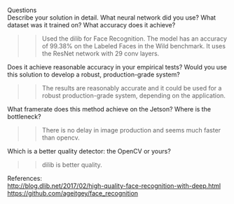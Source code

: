 Questions  
Describe your solution in detail. What neural network did you use? What dataset was it trained on? What accuracy does it achieve?  

>> Used the dilib for Face Recognition. The model has an accuracy of 99.38% on the Labeled Faces in the Wild benchmark. It uses the ResNet network with 29 conv layers. 

Does it achieve reasonable accuracy in your empirical tests? Would you use this solution to develop a robust, production-grade system?

>> The results are reasonably accurate and it could be used for a robust production-grade system, depending on the application.

What framerate does this method achieve on the Jetson? Where is the bottleneck?

>> There is no delay in image production and seems much faster than opencv. 

Which is a better quality detector: the OpenCV or yours?

>> dilib is better quality.

References:  
http://blog.dlib.net/2017/02/high-quality-face-recognition-with-deep.html  
https://github.com/ageitgey/face_recognition  
